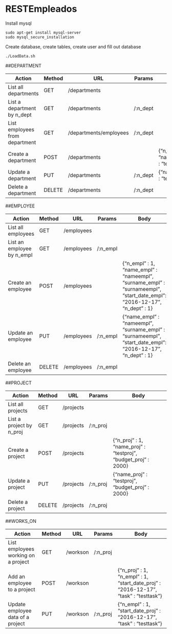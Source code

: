 # RESTEmpleados

Install mysql

```
sudo apt-get install mysql-server
sudo mysql_secure_installation
```

Create database, create tables, create user and fill out database

```
./LoadData.sh
```

##DEPARTMENT

Action | Method | URL | Params | Body
------------ | -------------  | -------------  | -------------  | -------------
List all departments | GET | /departments |  |  
List a department by n_dept | GET | /departments | /:n_dept |
List employees from department | GET | /departments/employees | /:n_dept |
Create a department | POST | /departments |  | {“n_dept” : 1, “name_dept” : “testdept"}
Update a department | PUT | /departments | /:n_dept | {“name_dept” : “testdept”}
Delete a department | DELETE | /departments | /:n_dept |

##EMPLOYEE

Action | Method | URL | Params | Body
------------ | -------------  | -------------  | -------------  | -------------
List all employees | GET | /employees |  |
List an employee by n_empl | GET | /employees | /:n_empl |
Create an employee | POST | /employees |  | {“n_empl” : 1, “name_empl” : “nameempl”, “surname_empl” : “surnameempl”, “start_date_empl”: “2016-12-17”, “n_dept” : 1}
Update an employee | PUT | /employees | /:n_empl | {“name_empl” : “nameempl”, “surname_empl” : “surnameempl”, “start_date_empl”: “2016-12-17”, “n_dept” : 1}
Delete an employee | DELETE | /employees | /:n_empl |

##PROJECT

Action | Method | URL | Params | Body
------------ | -------------  | -------------  | -------------  | -------------
List all projects | GET | /projects |  | 
List a project by n_proj | GET | /projects | /:n_proj |
Create a project | POST | /projects |  | {“n_proj” : 1, “name_proj” : “testproj”, “budget_proj” : 2000}
Update a project | PUT | /projects | /:n_proj | {“name_proj” : “testproj”, “budget_proj” : 2000}
Delete a project | DELETE | /projects | /:n_proj |

##WORKS_ON

Action | Method | URL | Params | Body
------------ | -------------  | -------------  | -------------  | -------------
List employees working on a project | GET | /workson | /:n_proj |
Add an employee to a project | POST | /workson |  | {“n_proj” : 1, “n_empl” : 1, “start_date_proj” : “2016-12-17”, “task” : “testtask”}
Update employee data of a project | PUT | /workson | /:n_proj | {“n_empl” : 1, “start_date_proj” : “2016-12-17”, “task” : “testtask”}
